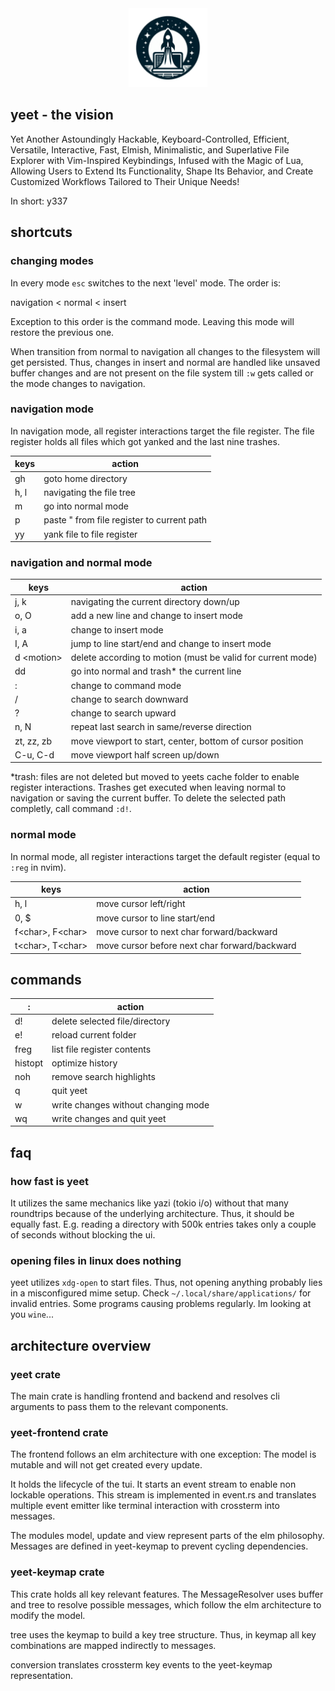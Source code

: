 <div align="center">
  <img src="assets/logo.svg" alt="yeet logo" width="25%">
</div>

## yeet - the vision

Yet Another Astoundingly Hackable, Keyboard-Controlled, Efficient, Versatile,
Interactive, Fast, Elmish, Minimalistic, and Superlative File Explorer with
Vim-Inspired Keybindings, Infused with the Magic of Lua, Allowing Users to Extend
Its Functionality, Shape Its Behavior, and Create Customized Workflows Tailored
to Their Unique Needs!

In short: y337

## shortcuts

### changing modes

In every mode `esc` switches to the next 'level' mode. The order is:

navigation < normal < insert

Exception to this order is the command mode. Leaving this mode will restore the
previous one.

When transition from normal to navigation all changes to the filesystem will get
persisted. Thus, changes in insert and normal are handled like unsaved buffer changes
and are not present on the file system till `:w` gets called or the mode changes
to navigation.

### navigation mode

In navigation mode, all register interactions target the file register. The file
register holds all files which got yanked and the last nine trashes.

| keys | action                                     |
| ---- | ------------------------------------------ |
| gh   | goto home directory                        |
| h, l | navigating the file tree                   |
| m    | go into normal mode                        |
| p    | paste " from file register to current path |
| yy   | yank file to file register                 |

### navigation and normal mode

| keys        | action                                                      |
| ----------- | ----------------------------------------------------------- |
| j, k        | navigating the current directory down/up                    |
| o, O        | add a new line and change to insert mode                    |
| i, a        | change to insert mode                                       |
| I, A        | jump to line start/end and change to insert mode            |
| d \<motion> | delete according to motion (must be valid for current mode) |
| dd          | go into normal and trash\* the current line                 |
| :           | change to command mode                                      |
| /           | change to search downward                                   |
| ?           | change to search upward                                     |
| n, N        | repeat last search in same/reverse direction                |
| zt, zz, zb  | move viewport to start, center, bottom of cursor position   |
| C-u, C-d    | move viewport half screen up/down                           |

\*trash: files are not deleted but moved to yeets cache folder to enable register
interactions. Trashes get executed when leaving normal to navigation or saving the
current buffer. To delete the selected path completly, call command `:d!`.

### normal mode

In normal mode, all register interactions target the default register (equal to
`:reg` in nvim).

| keys               | action                                        |
| ------------------ | --------------------------------------------- |
| h, l               | move cursor left/right                        |
| 0, $               | move cursor to line start/end                 |
| f\<char>, F\<char> | move cursor to next char forward/backward     |
| t\<char>, T\<char> | move cursor before next char forward/backward |

## commands

| :       | action                              |
| ------- | ----------------------------------- |
| d!      | delete selected file/directory      |
| e!      | reload current folder               |
| freg    | list file register contents         |
| histopt | optimize history                    |
| noh     | remove search highlights            |
| q       | quit yeet                           |
| w       | write changes without changing mode |
| wq      | write changes and quit yeet         |

## faq

### how fast is yeet

It utilizes the same mechanics like yazi (tokio i/o) without that many roundtrips
because of the underlying architecture. Thus, it should be equally fast. E.g. reading
a directory with 500k entries takes only a couple of seconds without blocking the
ui.

### opening files in linux does nothing

yeet utilizes `xdg-open` to start files. Thus, not opening anything probably lies
in a misconfigured mime setup. Check `~/.local/share/applications/` for invalid entries.
Some programs causing problems regularly. Im looking at you `wine`...

## architecture overview

### yeet crate

The main crate is handling frontend and backend and resolves cli arguments to
pass them to the relevant components.

### yeet-frontend crate

The frontend follows an elm architecture with one exception: The model is
mutable and will not get created every update.

It holds the lifecycle of the tui. It starts an event stream to
enable non lockable operations. This stream is implemented in event.rs and
translates multiple event emitter like terminal interaction with crossterm into
messages.

The modules model, update and view represent parts of the elm philosophy. Messages
are defined in yeet-keymap to prevent cycling dependencies.

### yeet-keymap crate

This crate holds all key relevant features. The MessageResolver uses buffer
and tree to resolve possible messages, which follow the elm architecture to
modify the model.

tree uses the keymap to build a key tree structure. Thus, in keymap all
key combinations are mapped indirectly to messages.

conversion translates crossterm key events to the yeet-keymap
representation.
